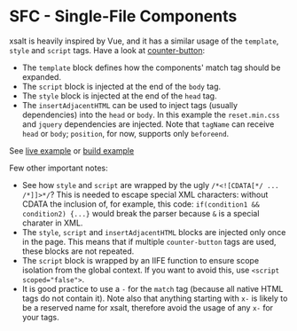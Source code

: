 # SFC - Single-File Components

xsalt is heavily inspired by Vue, and it has a similar usage of the `template`, `style` and `script` tags. Have a look at [counter-button](./components/counter-button.html):

- The `template` block defines how the components' match tag should be expanded.
- The `script` block is injected at the end of the `body` tag.
- The `style` block is injected at the end of the `head` tag.
- The `insertAdjacentHTML` can be used to inject tags (usually dependencies) into the `head` or `body`. In this example the `reset.min.css` and `jquery` dependencies are injected. Note that `tagName` can receive `head` or `body`; `position`, for now, supports only `beforeend`.

See [live example](https://raw.githack.com/francescozaniol/xsalt/master/examples/sfc/index.xhtml) or [build example](https://raw.githack.com/francescozaniol/xsalt/master/examples/sfc/build.html)

Few other important notes:
- See how `style` and `script` are wrapped by the ugly `/*<![CDATA[*/ ... /*]]>*/`? This is needed to escape special XML characters: without CDATA the inclusion of, for example, this code: `if(condition1 && condition2) {...}` would break the parser because `&` is a special charater in XML.
- The `style`, `script` and `insertAdjacentHTML` blocks are injected only once in the page. This means that if multiple `counter-button` tags are used, these blocks are not repeated.
- The `script` block is wrapped by an IIFE function to ensure scope isolation from the global context. If you want to avoid this, use `<script scoped="false">`.
- It is good practice to use a `-` for the `match` tag (because all native HTML tags do not contain it). Note also that anything starting with `x-` is likely to be a reserved name for xsalt, therefore avoid the usage of any `x-` for your tags.